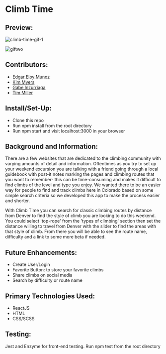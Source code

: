 # Climb Time 

## Preview: 
![climb-time-gif-1](https://user-images.githubusercontent.com/43019784/54033820-8f6eef00-4172-11e9-8e5a-a9fd288a8385.gif)

![giftwo](https://user-images.githubusercontent.com/42972945/53182455-c364e480-35b6-11e9-8cfa-c8b74e839dcd.gif)

## Contributors: 
- [Edgar Eloy Munoz](https://github.com/criteriamor)
- [Kim Myers](https://github.com/kimmichurri)
- [Gabe Inzurriaga](https://github.com/Inzurriaga)
- [Tim Miller](https://github.com/timmiller601)

## Install/Set-Up:
- Clone this repo
- Run npm install from the root directory
- Run npm start and visit localhost:3000 in your browser

## Background and Information:
There are a few websites that are dedicated to the climbing community with varying amounts of detail and information. Oftentimes as you try to set up your weekend excursion you are talking with a friend going through a local guidebook with post-it notes marking the pages and climbing routes that you want to remember- this can be time-consuming and makes it difficult to find climbs of the level and type you enjoy. We wanted there to be an easier way for people to find and track climbs here in Colorado based on some simple search criteria so we developed this app to make the process easier and shorter.

With Climb Time you can search for classic climbing routes by distance from Denver to find the style of climb you are looking to do this weekend. You could select 'top-rope' from the 'types of climbing' section then set the distance willing to travel from Denver with the slider to find the areas with that style of climb. From there you will be able to see the route name, difficulty and a link to some more beta if needed. 

## Future Enhancements: 
- Create User/Login
- Favorite Button: to store your favorite climbs 
- Share climbs on social media 
- Search by difficulty or route name

## Primary Technologies Used:
- ReactJS 
- HTML
- CSS/SCSS 

## Testing:
Jest and Enzyme for front-end testing.
Run npm test from the root directory
